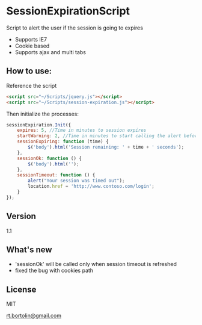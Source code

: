 SessionExpirationScript
=======================

Script to alert the user if the session is going to expires

 - Supports IE7
 - Cookie based
 - Supports ajax and multi tabs
  
 
How to use:
---

Reference the script
```HTML
<script src="~/Scripts/jquery.js"></script>
<script src="~/Scripts/session-expiration.js"></script>
```

Then initialize the processes:
```JavaScript
sessionExpiration.Init({
    expires: 5, //Time in minutes to session expires
    startWarning: 2, //Time in minutes to start calling the alert before the session expires (in this case, 3 minutes after script loads (5-2))
    sessionExpiring: function (time) {
        $('body').html('Session remaining: ' + time + ' seconds');
    },
    sessionOk: function () {
        $('body').html('');
    },
    sessionTimeout: function () {
        alert("Your session was timed out");
        location.href = 'http://www.contoso.com/login';
    }
});
```

Version
----

1.1

What's new
---
 - 'sessionOk' will be called only when session timeout is refreshed
 - fixed the bug with cookies path

License
----

MIT

rt.bortolin@gmail.com
